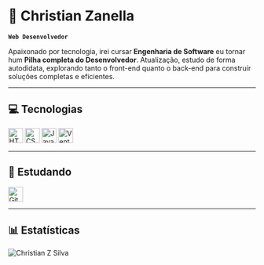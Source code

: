 # 💼 Christian Zanella

**`Web Desenvolvedor`**

Apaixonado por tecnologia, irei cursar **Engenharia de Software** eu tornar hum **Pilha completa do Desenvolvedor**. Atualização, estudo de forma autodidata, explorando tanto o front-end quanto o back-end para construir soluções completas e eficientes.

---

## 💻 Tecnologias

<p estilo="display: flex; align-items: center; gap: 10px;">
  <img alt="HTML" width="30px" src="https://cdn.jsdelivr.net/gh/devicons/devicon/icons/html5/html5-plain.svg"/>
  <img alt="CSS" width="30px" src="https://cdn.jsdelivr.net/gh/devicons/devicon/icons/css3/css3-plain.svg"/>
  <img alt="JavaScript" width="30px" src="https://cdn.jsdelivr.net/gh/devicons/devicon/icons/javascript/javascript-plain.svg"/>
  <img alt="Vento contrário" width="30px" src="https://cdn.jsdelivr.net/gh/devicons/devicon@latest/icons/tailwindcss/tailwindcss-original.svg"/>
</p>

---

## 🧠 Estudando

<p estilo="display: flex; align-items: center; gap: 10px;">
  <img alt="Git" width="30px" src="https://cdn.jsdelivr.net/gh/devicons/devicon/icons/git/git-original.svg"/>
</p>

---

## 📊 Estatísticas

![Christian Z Silva](https://github-readme-stats.vercel.app/api?username=chriszanella&show_icons=true&theme=github_dark_dimmed)
